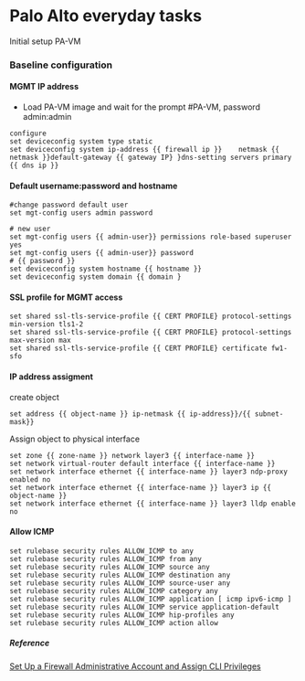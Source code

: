 # Palo Alto everyday tasks

Initial setup PA-VM 

### Baseline configuration

#### MGMT IP address  
- Load PA-VM image and wait for the prompt #PA-VM, password admin:admin

```
configure
set deviceconfig system type static
set deviceconfig system ip-address {{ firewall ip }}    netmask {{ netmask }}default-gateway {{ gateway IP} }dns-setting servers primary {{ dns ip }}
```
#### Default username:password and hostname

```
#change password default user
set mgt-config users admin password

# new user
set mgt-config users {{ admin-user}} permissions role-based superuser yes 
set mgt-config users {{ admin-user}} password
# {{ password }}
set deviceconfig system hostname {{ hostname }}
set deviceconfig system domain {{ domain }
```

#### SSL profile for MGMT access 

```
set shared ssl-tls-service-profile {{ CERT PROFILE} protocol-settings min-version tls1-2
set shared ssl-tls-service-profile {{ CERT PROFILE} protocol-settings max-version max
set shared ssl-tls-service-profile {{ CERT PROFILE} certificate fw1-sfo
```

#### IP address assigment 
create object 
```
set address {{ object-name }} ip-netmask {{ ip-address}}/{{ subnet-mask}}
```
Assign object to physical interface

```
set zone {{ zone-name }} network layer3 {{ interface-name }}
set network virtual-router default interface {{ interface-name }}
set network interface ethernet {{ interface-name }} layer3 ndp-proxy enabled no
set network interface ethernet {{ interface-name }} layer3 ip {{ object-name }}
set network interface ethernet {{ interface-name }} layer3 lldp enable no
```
####  Allow ICMP 

```
set rulebase security rules ALLOW_ICMP to any
set rulebase security rules ALLOW_ICMP from any
set rulebase security rules ALLOW_ICMP source any
set rulebase security rules ALLOW_ICMP destination any
set rulebase security rules ALLOW_ICMP source-user any
set rulebase security rules ALLOW_ICMP category any
set rulebase security rules ALLOW_ICMP application [ icmp ipv6-icmp ]
set rulebase security rules ALLOW_ICMP service application-default
set rulebase security rules ALLOW_ICMP hip-profiles any
set rulebase security rules ALLOW_ICMP action allow
```


##### Reference

[ Set Up a Firewall Administrative Account and Assign CLI Privileges ](https://docs.paloaltonetworks.com/pan-os/9-0/pan-os-cli-quick-start/get-started-with-the-cli/give-administrators-access-to-the-cli/set-up-a-firewall-administrative-account-and-assign-cli-privileges)

